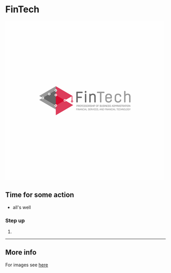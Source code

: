 # FinTech

![FinTech logo](images/fintech.png)

## Time for some action

* all's well


### Step up
1. 


---
## More info

For images see [here](images)

